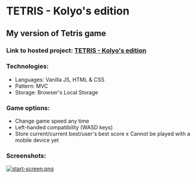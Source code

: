 # TETRIS - Kolyo's edition

## My version of Tetris game
### Link to hosted project: [TETRIS - Kolyo's edition](https://iliev-nikola.github.io/tetris/)

### Technologies:

- Languages: Vanilla JS, HTML & CSS
- Pattern: MVC
- Storage: Browser's Local Storage

### Game options:

- Change game speed any time
- Left-handed compatibility (WASD keys)
- Store current/current best/user's best score
x Cannot be played with a mobile device yet

### Screenshots:

[![start-screen.png](https://i.postimg.cc/V5yPv4MC/start-screen.png)](https://postimg.cc/xNP4Fv6f)
